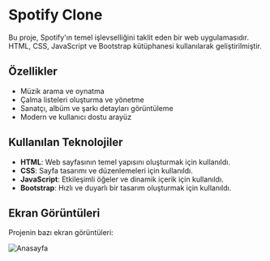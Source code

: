 # Spotify Clone

Bu proje, Spotify'ın temel işlevselliğini taklit eden bir web uygulamasıdır. HTML, CSS, JavaScript ve Bootstrap kütüphanesi kullanılarak geliştirilmiştir.

## Özellikler

- Müzik arama ve oynatma
- Çalma listeleri oluşturma ve yönetme
- Sanatçı, albüm ve şarkı detayları görüntüleme
- Modern ve kullanıcı dostu arayüz

## Kullanılan Teknolojiler

- **HTML**: Web sayfasının temel yapısını oluşturmak için kullanıldı.
- **CSS**: Sayfa tasarımı ve düzenlemeleri için kullanıldı.
- **JavaScript**: Etkileşimli öğeler ve dinamik içerik için kullanıldı.
- **Bootstrap**: Hızlı ve duyarlı bir tasarım oluşturmak için kullanıldı.


## Ekran Görüntüleri

Projenin bazı ekran görüntüleri:

![Anasayfa](screenshots/home.png)


